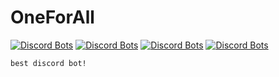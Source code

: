 # OneForAll
[![Discord Bots](https://top.gg/api/widget/status/780019344511336518.svg)](https://top.gg/bot/780019344511336518) [![Discord Bots](https://top.gg/api/widget/servers/780019344511336518.svg)](https://top.gg/bot/780019344511336518) [![Discord Bots](https://top.gg/api/widget/upvotes/780019344511336518.svg)](https://top.gg/bot/780019344511336518) [![Discord Bots](https://top.gg/api/widget/owner/780019344511336518.svg)](https://top.gg/bot/780019344511336518)


`best discord bot!`
